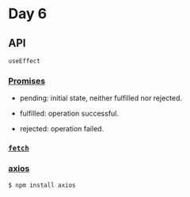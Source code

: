 # Day 6



## API
`useEffect`



### [Promises](https://developer.mozilla.org/en-US/docs/Web/JavaScript/Reference/Global_Objects/Promise)


- pending: initial state, neither fulfilled nor rejected.
<!-- .element: class="fragment" data-fragment-index="1" -->
- fulfilled: operation  successful.
<!-- .element: class="fragment" data-fragment-index="2" -->
- rejected: operation failed.
<!-- .element: class="fragment" data-fragment-index="3" -->



### [`fetch`](https://developer.mozilla.org/en-US/docs/Web/API/Fetch_API)



### [axios](https://axios-http.com/)


```bash
$ npm install axios
```




